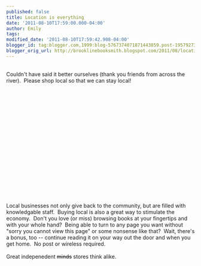```yaml
---
published: false
title: Location is everything
date: '2011-08-10T17:59:00.000-04:00'
author: Emily
tags: 
modified_date: '2011-08-10T17:59:42.908-04:00'
blogger_id: tag:blogger.com,1999:blog-5767374071871443859.post-1957927373050470662
blogger_orig_url: http://brooklinebooksmith.blogspot.com/2011/08/location-is-everything.html
---
```


<div class="separator" style="clear: both; text-align: center;"><br /></div><div class="separator" style="clear: both; text-align: left;">Couldn't have said it better ourselves (thank you friends from&nbsp;across the river).&nbsp; Please shop local so that we can stay local!</div><div class="separator" style="clear: both; text-align: center;"><br /></div><div class="separator" style="clear: both; text-align: center;"><br /></div><div class="separator" style="clear: both; text-align: center;"><object width="320" height="266" class="BLOGGER-youtube-video" classid="clsid:D27CDB6E-AE6D-11cf-96B8-444553540000" codebase="http://download.macromedia.com/pub/shockwave/cabs/flash/swflash.cab#version=6,0,40,0" data-thumbnail-src="http://0.gvt0.com/vi/xTklTJprnTA/0.jpg"><param name="movie" value="http://www.youtube.com/v/xTklTJprnTA&fs=1&source=uds" /><param name="bgcolor" value="#FFFFFF" /><embed width="320" height="266"  src="http://www.youtube.com/v/xTklTJprnTA&fs=1&source=uds" type="application/x-shockwave-flash"></embed></object></div><br />Local businesses not only give back to the community, but are filled with knowledgable staff.&nbsp; Buying local is also a great way to stimulate the economy.&nbsp; Don't you love (or miss) browsing books at your fingertips and with your whole hand?&nbsp; Being able to turn to any page you want without "sorry you cannot view this page" or some nonsense like that?&nbsp; Wait, there's a bonus, too -- continue reading it on your way out the door and when you get home.&nbsp; No post or wireless required.<br /><br />Great indepenedent <strike>minds</strike> stores think alike.